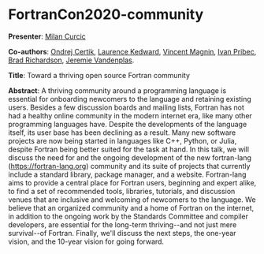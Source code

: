 # FortranCon2020-community

**Presenter**: [Milan Curcic](https://github.com/milancurcic)

**Co-authors**:
[Ondrej Certik](https://github.com/certik),
[Laurence Kedward](https://github.com/lkedward),
[Vincent Magnin](https://github.com/vmagnin),
[Ivan Pribec](https://github.com/ivan-pi),
[Brad Richardson](https://github.com/everythingfunctional),
[Jeremie Vandenplas](https://github.com/jvdp1).

**Title**: Toward a thriving open source Fortran community

**Abstract**:
A thriving community around a programming language is essential for onboarding
newcomers to the language and retaining existing users.
Besides a few discussion boards and mailing lists, Fortran has not had a
healthy online community in the modern internet era, like many other
programming languages have.
Despite the developments of the language itself, its user base has been
declining as a result.
Many new software projects are now being started in languages like C++, Python,
or Julia, despite Fortran being better suited for the task at hand.
In this talk, we will discuss the need for and the ongoing development of the new
fortran-lang (https://fortran-lang.org) community and its suite of projects
that currently include a standard library, package manager, and a website.
Fortran-lang aims to provide a central place for Fortran users, beginning and
expert alike, to find a set of recommended tools, libraries, tutorials, and
discussion venues that are inclusive and welcoming of newcomers to the language.
We believe that an organized community and a home of Fortran on the internet,
in addition to the ongoing work by the Standards Committee and compiler developers,
are essential for the long-term thriving--and not just mere survival--of Fortran.
Finally, we'll discuss the next steps, the one-year vision, and the 10-year
vision for going forward.
